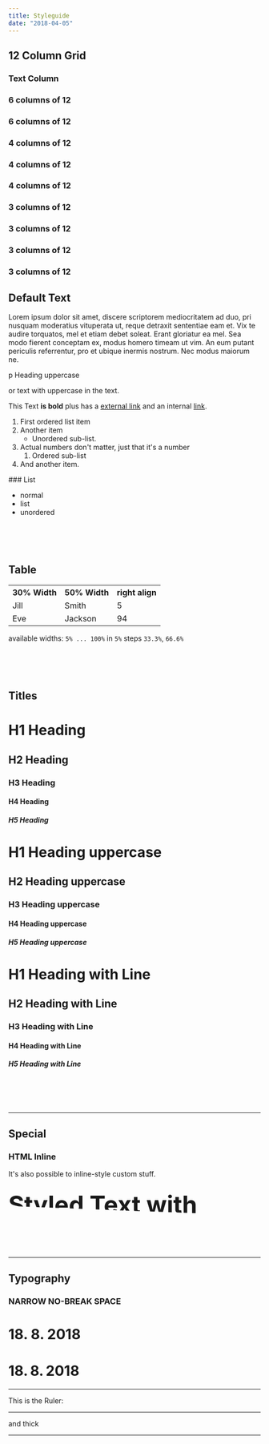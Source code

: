 ```yaml
---
title: Styleguide
date: "2018-04-05"
---
```


<div class="grid debug">
  <div class="col1to12">
    <h2 class="line">12 Column Grid</h2>
  </div>
  <div class="centerColumn">
    <h3 class="line">Text Column</h2>
  </div>

  <div class="grid">
    <div class="col1to6">
      <h3 class="line">6 columns of 12</h2>
    </div>
    <div class="col7to12">
      <h3 class="line">6 columns of 12</h2>
    </div>
  </div>

  <div class="grid">
    <div class="col1to4">
      <h3 class="line">4 columns of 12</h2>
    </div>
    <div class="col5to8">
      <h3 class="line">4 columns of 12</h2>
    </div>
    <div class="col9to12">
      <h3 class="line">4 columns of 12</h2>
    </div>
  </div>

  <div class="grid">
    <div class="col1to3">
      <h3 class="line">3 columns of 12</h2>
    </div>
    <div class="col4to6">
      <h3 class="line">3 columns of 12</h2>
    </div>
    <div class="col7to9">
      <h3 class="line">3 columns of 12</h2>
    </div>
    <div class="col10to12">
      <h3 class="line">3 columns of 12</h2>
    </div>
  </div>


</div>





<h2 class="line">Default Text</h2>

Lorem ipsum dolor sit amet, discere scriptorem mediocritatem ad duo, pri nusquam moderatius vituperata ut, reque detraxit sententiae eam et. Vix te audire torquatos, mel et etiam debet soleat. Erant gloriatur ea mel. Sea modo fierent conceptam ex, modus homero timeam ut vim. An eum putant periculis referrentur, pro et ubique inermis nostrum. Nec modus maiorum ne.

<p class="uppercase">p Heading uppercase</p>

or text with <span class="uppercase">uppercase</span> in the text.

This Text **is bold** plus has a [external link](http://signalwerk.ch) and an internal [link](../).

1. First ordered list item
2. Another item
    * Unordered sub-list.
1. Actual numbers don't matter, just that it's a number
    1. Ordered sub-list
4. And another item.


### List

* normal
* list
* unordered


<br>
<br>
<br>

<h2 class="line">Table</h2>


<table>
  <tr>
    <th class="w30p">30% Width</th>
    <th class="w50p">50% Width</th>
    <th class="num">right align</th>
  </tr>
  <tr>
    <td>Jill</td>
    <td>Smith</td>
    <td class="num">5</td>
  </tr>
  <tr>
    <td>Eve</td>
    <td>Jackson</td>
    <td class="num">94</td>
  </tr>
</table>

available widths: `5% ... 100%` in `5%` steps `33.3%`, `66.6%`

<br>
<br>
<br>



<h2 class="line">Titles</h2>

# H1 Heading
## H2 Heading
### H3 Heading
#### H4 Heading
##### H5 Heading


<h1 class="uppercase">H1 Heading uppercase</h1>
<h2 class="uppercase">H2 Heading uppercase</h2>
<h3 class="uppercase">H3 Heading uppercase</h3>
<h4 class="uppercase">H4 Heading uppercase</h4>
<h5 class="uppercase">H5 Heading uppercase</h5>


<h1 class="line">H1 Heading with Line</h1>
<h2 class="line">H2 Heading with Line</h2>
<h3 class="line">H3 Heading with Line</h3>
<h4 class="line">H4 Heading with Line</h4>
<h5 class="line">H5 Heading with Line</h5>

<br>
<br>
<br>



<hr class="thick">

<h2 class="line">Special</h2>

### HTML Inline
It's also possible to inline-style custom stuff.

<style>
h3 span.mask {
  font-size: 3rem;
  clip-path: polygon(0 0, 0 55%, 100% 80%, 100% 0);
}
</style>



<div class="centerColumn special">
  <h3>
    <span class="mask">Styled Text with Mask</span>
  </h3>
</div>



<hr class="thick">

<h2 class="line">Typography</h2>


### NARROW NO-BREAK SPACE
# 18. 8. 2018
# 18.&#8239;8.&#8239;2018



<hr class="thick">






This is the Ruler:

<hr>

and thick

<hr class="thick">
